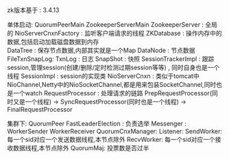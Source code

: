 zk版本基于 : 3.4.13

单体启动:
    QuorumPeerMain
    ZookeeperServerMain
    ZookeeperServer      :  全局的
    NioServerCnxnFactory : 监听客户端请求的线程
    ZKDatabase         : 操作内存中的数据,包括启动加载磁盘数据到内存    
        DataTree       : 保存节点数据,内部其实就是一个Map
            DataNode   :  节点数据
    FileTxnSnapLog:
         TxnLog        :  日志
         SnapShot      :  快照
    SessionTrackerImpl : 跟踪session,管理session(创建/删除/定时检测过期session等等) , 同时自身也是一个线程
    SessionImpl        : session的实现类
    NioServerCnxn : 类似于tomcat中NioChannel,Netty中的NioSocketChannel,都是用来包装SocketChannel,同时也是一个watch
    RequestProcessor   : 处理请求的链路
    PrepRequestProcessor(同时又是一个线程) -> SyncRequestProcessor(同时也是一个线程) -> FinalRequestProcessor
    
    
集群下:
    QuorumPeer
    FastLeaderElection : 负责选举
       Messenger : 
           WorkerSender
           WorkerReceiver
    QuorumCnxManager:
        Listener:
        SendWorker: 每一个sid对应一个发送数据线程,本节点除外 
        RecvWorker: 每一个sid对应一个接收数据线程,本节点除外
    QuorumMaj: 投票数是否过半